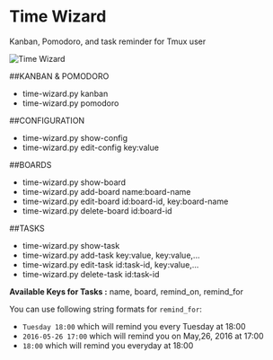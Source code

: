# Time Wizard

Kanban, Pomodoro, and task reminder for Tmux user

![Time Wizard](goFrendiAsgard.github.com/time-wizard/time-wizard.jpg)

##KANBAN & POMODORO

* time-wizard.py kanban
* time-wizard.py pomodoro

##CONFIGURATION

* time-wizard.py show-config
* time-wizard.py edit-config key:value

##BOARDS

* time-wizard.py show-board
* time-wizard.py add-board name:board-name
* time-wizard.py edit-board id:board-id, key:board-name
* time-wizard.py delete-board id:board-id

##TASKS

* time-wizard.py show-task
* time-wizard.py add-task key:value, key:value,...
* time-wizard.py edit-task id:task-id, key:value,...
* time-wizard.py delete-task id:task-id

__Available Keys for Tasks :__ name, board, remind_on, remind_for

You can use following string formats for `remind_for`:

* `Tuesday 18:00` which will remind you every Tuesday at 18:00
* `2016-05-26 17:00` which will remind you on May,26, 2016 at 17:00
* `18:00` which will remind you everyday at 18:00
